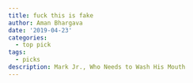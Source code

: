 ```yaml
---
title: fuck this is fake
author: Aman Bhargava
date: '2019-04-23'
categories:
  - top pick
tags:
  - picks
description: Mark Jr., Who Needs to Wash His Mouth
---
```


